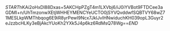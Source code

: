 $START$hKAi2oHxDl88Dxas+5AKCHpPZgT4m1LXVbj6/iJ0iYVBot9FTDCee3aGDMI+n/UhTmzonwXEtjWHHEYMENCYeUCTO0jSYVQvddwfSQBTVY68wZ71MESLkpWMThbqog6E9iR8yrPewI9Ncx7JklJvIHNwiduchKH039opL3Guyr2eJzzbcHLKy3eBjAkcYUoKh2YXk5J4p6kz6RdMsQ78Wg==$END$